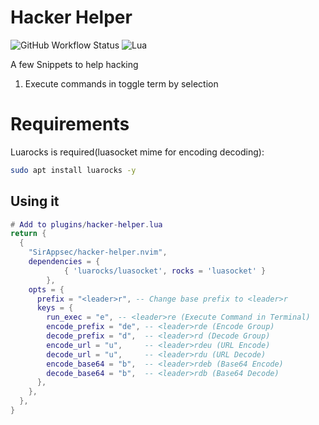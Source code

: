 # Hacker Helper

![GitHub Workflow Status](https://img.shields.io/github/actions/workflow/status/SirAppsec/hacker-helper.nvim/lint-test.yml?branch=main&style=for-the-badge)
![Lua](https://img.shields.io/badge/Made%20with%20Lua-blueviolet.svg?style=for-the-badge&logo=lua)

A few Snippets to help hacking

1. Execute commands in toggle term by selection


# Requirements
Luarocks is required(luasocket mime for encoding decoding):
```bash
sudo apt install luarocks -y
```
## Using it


```lua
# Add to plugins/hacker-helper.lua
return {
  {
    "SirAppsec/hacker-helper.nvim",
    dependencies = {
            { 'luarocks/luasocket', rocks = 'luasocket' }
        },
    opts = {
      prefix = "<leader>r", -- Change base prefix to <leader>r
      keys = {
        run_exec = "e", -- <leader>re (Execute Command in Terminal)
        encode_prefix = "de", -- <leader>rde (Encode Group)
        decode_prefix = "d",  -- <leader>rd (Decode Group)
        encode_url = "u",     -- <leader>rdeu (URL Encode)
        decode_url = "u",     -- <leader>rdu (URL Decode)
        encode_base64 = "b",  -- <leader>rdeb (Base64 Encode)
        decode_base64 = "b",  -- <leader>rdb (Base64 Decode)
      },
    },
  },
}
```


